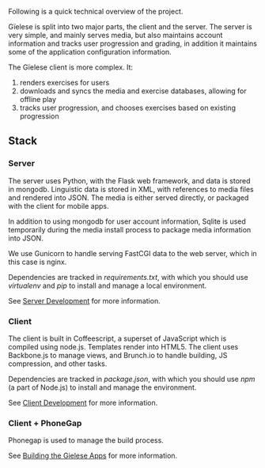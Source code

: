 Following is a quick technical overview of the project. 


Gïelese is split into two major parts, the client and the server. The server is
very simple, and mainly serves media, but also maintains account information
and tracks user progression and grading, in addition it maintains some of the
application configuration information.


The Gïelese client is more complex. It:


1. renders exercises for users
1. downloads and syncs the media and exercise databases, allowing for offline play
1. tracks user progression, and chooses exercises based on existing progression


##  Stack


###  Server


The server uses Python, with the Flask web framework, and data is stored in
mongodb. Linguistic data is stored in XML, with references to media files and
rendered into JSON. The media is either served directly, or packaged with the
client for mobile apps.


In addition to using mongodb for user account information, Sqlite is used
temporarily during the media install process to package media information into
JSON.


We use Gunicorn to handle serving FastCGI data to the web server, which in this
case is nginx. 


Dependencies are tracked in *requirements.txt*, with which you should use
*virtualenv* and *pip* to install and manage a local environment.


See [Server Development](ServerDevelopment.html) for more information.


###  Client


The client is built in Coffeescript, a superset of JavaScript which is compiled
using node.js. Templates render into HTML5. The client uses Backbone.js to
manage views, and Brunch.io to handle building, JS compression, and other
tasks.


Dependencies are tracked in *package.json*, with which you should use *npm*
(a part of Node.js) to install and manage the environment.


See [Client Development](ClientDevelopment.html) for more information.


###  Client + PhoneGap


Phonegap is used to manage the build process. 


See [Building the Gielese Apps](BuildingTheGieleseApps.html) for more information.
